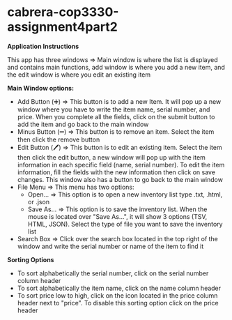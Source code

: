 # cabrera-cop3330-assignment4part2

**Application Instructions**

This app has three windows => Main window is where the list is displayed and contains main functions, add window is where you add a new item, and the edit window is where you edit an existing item

**Main Window options:**
  - Add Button (:heavy_plus_sign:) => This button is to add a new Item. It will pop up a new window where you have to write the item name, serial number, and price. When you complete all the fields, click on the submit button to add the item and go back to the main window
  - Minus Button (:heavy_minus_sign:) => This button is to remove an item. Select the item then click the remove button
  - Edit Button (:pen:) => This button is to edit an existing item. Select the item then click the edit button, a new window will pop up with the item information in each specific field (name, serial number). To edit the item information, fill the fields with the new information then click on save changes.
                           This window also has a button to go back to the main window
  - File Menu => This menu has two options:
      - Open... => This option is to open a new inventory list type .txt, .html, or .json
      - Save As... => This option is to save the inventory list. When the mouse is located over "Save As...", it will show 3 options (TSV, HTML, JSON). Select the type of file you want to save the inventory list
  - Search Box => Click over the search box located in the top right of the window and write the serial number or name of the item to find it

**Sorting Options**
- To sort alphabetically the serial number, click on the serial number column header
- To sort alphabetically the item name, click on the name column header
- To sort price low to high, click on the icon located in the price column header next to "price". To disable this sorting option click on the price header
           
